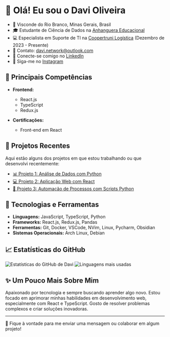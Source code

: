 # 👋 Olá! Eu sou o Davi Oliveira

- 🏡 Visconde do Rio Branco, Minas Gerais, Brasil
- 🎓 Estudante de Ciência de Dados na [Anhanguera Educacional](https://www.anhanguera.com)
- 💻 Especialista em Suporte de TI na [Coopertruni Logística](https://www.coopertruni.com.br) (Dezembro de 2023 - Presente)
- 📧 Contato: [davi.network@outlook.com](mailto:davi.network@outlook.com)
- 💼 Conecte-se comigo no [LinkedIn](https://www.linkedin.com/in/davi-oliveira-256798304)
- 📸 Siga-me no [Instagram](https://www.instagram.com/odavi.br)

## 🌟 Principais Competências

- **Frontend:**
  - React.js
  - TypeScript
  - Redux.js

- **Certificações:**
  - Front-end em React

## 🚀 Projetos Recentes
Aqui estão alguns dos projetos em que estou trabalhando ou que desenvolvi recentemente:
- [📊 Projeto 1: Análise de Dados com Python](https://github.com/Davi-Ti/projeto1)
- [💻 Projeto 2: Aplicação Web com React](https://github.com/Davi-Ti/projeto2)
- [🔧 Projeto 3: Automação de Processos com Scripts Python](https://github.com/Davi-Ti/projeto3)

## 🔧 Tecnologias e Ferramentas

- **Linguagens:** JavaScript, TypeScript, Python
- **Frameworks:** React.js, Redux.js, Pandas
- **Ferramentas:** Git, Docker, VSCode, NVim, Linux, Pycharm, Obsidian 
- **Sistemas Operacionais:** Arch Linux, Debian

## 📈 Estatísticas do GitHub
![Estatísticas do GitHub de Davi](https://github-readme-stats.vercel.app/api?username=Davi-Ti&show_icons=true&theme=dracula)
![Linguagens mais usadas](https://github-readme-stats.vercel.app/api/top-langs/?username=Davi-Ti&layout=compact&theme=dracula)

## ✨ Um Pouco Mais Sobre Mim

Apaixonado por tecnologia e sempre buscando aprender algo novo. Estou focado em aprimorar minhas habilidades em desenvolvimento web, especialmente com React e TypeScript. Gosto de resolver problemas complexos e criar soluções inovadoras.

---

💬 Fique à vontade para me enviar uma mensagem ou colaborar em algum projeto!

